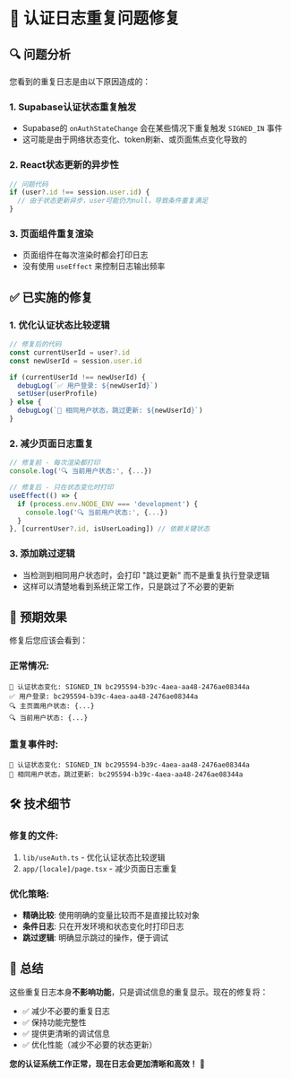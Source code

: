 # 🔧 认证日志重复问题修复

## 🔍 **问题分析**

您看到的重复日志是由以下原因造成的：

### **1. Supabase认证状态重复触发**
- Supabase的 `onAuthStateChange` 会在某些情况下重复触发 `SIGNED_IN` 事件
- 这可能是由于网络状态变化、token刷新、或页面焦点变化导致的

### **2. React状态更新的异步性**
```typescript
// 问题代码
if (user?.id !== session.user.id) {
  // 由于状态更新异步，user可能仍为null，导致条件重复满足
}
```

### **3. 页面组件重复渲染**
- 页面组件在每次渲染时都会打印日志
- 没有使用 `useEffect` 来控制日志输出频率

## ✅ **已实施的修复**

### **1. 优化认证状态比较逻辑**
```typescript
// 修复后的代码
const currentUserId = user?.id
const newUserId = session.user.id

if (currentUserId !== newUserId) {
  debugLog(`✅ 用户登录: ${newUserId}`)
  setUser(userProfile)
} else {
  debugLog(`🔄 相同用户状态，跳过更新: ${newUserId}`)
}
```

### **2. 减少页面日志重复**
```typescript
// 修复前 - 每次渲染都打印
console.log('🔍 当前用户状态:', {...})

// 修复后 - 只在状态变化时打印
useEffect(() => {
  if (process.env.NODE_ENV === 'development') {
    console.log('🔍 当前用户状态:', {...})
  }
}, [currentUser?.id, isUserLoading]) // 依赖关键状态
```

### **3. 添加跳过逻辑**
- 当检测到相同用户状态时，会打印 "跳过更新" 而不是重复执行登录逻辑
- 这样可以清楚地看到系统正常工作，只是跳过了不必要的更新

## 🎯 **预期效果**

修复后您应该会看到：

### **正常情况**:
```
🔄 认证状态变化: SIGNED_IN bc295594-b39c-4aea-aa48-2476ae08344a
✅ 用户登录: bc295594-b39c-4aea-aa48-2476ae08344a
🔍 主页面用户状态: {...}
🔍 当前用户状态: {...}
```

### **重复事件时**:
```
🔄 认证状态变化: SIGNED_IN bc295594-b39c-4aea-aa48-2476ae08344a
🔄 相同用户状态，跳过更新: bc295594-b39c-4aea-aa48-2476ae08344a
```

## 🛠️ **技术细节**

### **修复的文件**:
1. `lib/useAuth.ts` - 优化认证状态比较逻辑
2. `app/[locale]/page.tsx` - 减少页面日志重复

### **优化策略**:
- **精确比较**: 使用明确的变量比较而不是直接比较对象
- **条件日志**: 只在开发环境和状态变化时打印日志
- **跳过逻辑**: 明确显示跳过的操作，便于调试

## 📝 **总结**

这些重复日志本身**不影响功能**，只是调试信息的重复显示。现在的修复将：
- ✅ 减少不必要的重复日志
- ✅ 保持功能完整性
- ✅ 提供更清晰的调试信息
- ✅ 优化性能（减少不必要的状态更新）

**您的认证系统工作正常，现在日志会更加清晰和高效！** 🚀
